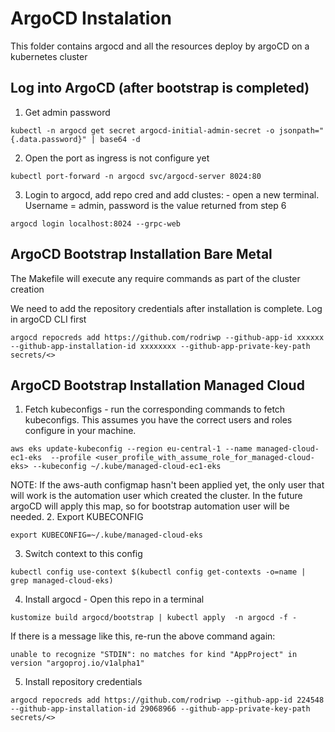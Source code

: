 # ArgoCD Instalation
This folder contains argocd and all the resources deploy by argoCD on a kubernetes cluster

## Log into ArgoCD (after bootstrap is completed)
1. Get admin password
```
kubectl -n argocd get secret argocd-initial-admin-secret -o jsonpath="{.data.password}" | base64 -d
```
2. Open the port as ingress is not configure yet
```
kubectl port-forward -n argocd svc/argocd-server 8024:80
```
3. Login to argocd, add repo cred and add clustes: - open a new terminal. Username = admin, password is the value returned from step 6

```
argocd login localhost:8024 --grpc-web
```

## ArgoCD Bootstrap Installation Bare Metal
The Makefile will execute any require commands as part of the cluster creation

We need to add the repository credentials after installation is complete. Log in  argoCD CLI first
```
argocd repocreds add https://github.com/rodriwp --github-app-id xxxxxx --github-app-installation-id xxxxxxxx --github-app-private-key-path secrets/<>
```

## ArgoCD Bootstrap Installation Managed Cloud

1. Fetch kubeconfigs - run the corresponding commands to fetch kubeconfigs. This assumes you have the correct users and roles configure in your machine.
```
aws eks update-kubeconfig --region eu-central-1 --name managed-cloud-ec1-eks  --profile <user_profile_with_assume_role_for_managed-cloud-eks> --kubeconfig ~/.kube/managed-cloud-ec1-eks
```   
NOTE: If the aws-auth configmap hasn't been applied yet, the only user that will work is the automation user which created the cluster. In the future argoCD will apply this map, so for bootstrap automation user will be needed.
2. Export KUBECONFIG
```
export KUBECONFIG=~/.kube/managed-cloud-eks
```
3. Switch context to this config
```
kubectl config use-context $(kubectl config get-contexts -o=name | grep managed-cloud-eks)
```
4. Install argocd - Open this repo in a terminal
```
kustomize build argocd/bootstrap | kubectl apply  -n argocd -f -
```
If there is a message like this, re-run the above command again:
```
unable to recognize "STDIN": no matches for kind "AppProject" in version "argoproj.io/v1alpha1"
```

5. Install repository credentials
```
argocd repocreds add https://github.com/rodriwp --github-app-id 224548 --github-app-installation-id 29068966 --github-app-private-key-path secrets/<>
```



